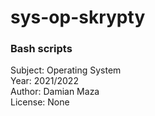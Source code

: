 # sys-op-skrypty

### Bash scripts 
Subject: Operating System  
Year: 2021/2022  
Author: Damian Maza  
License: None  
